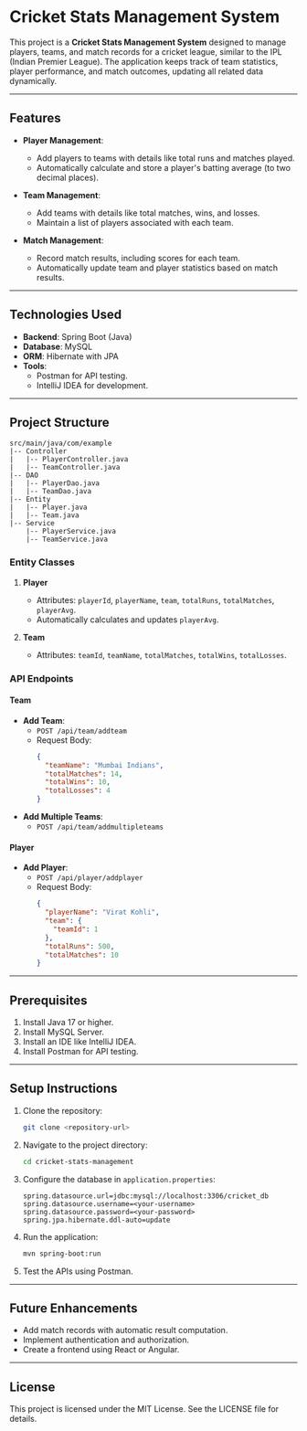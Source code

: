 
# Cricket Stats Management System

This project is a **Cricket Stats Management System** designed to manage players, teams, and match records for a cricket league, similar to the IPL (Indian Premier League). The application keeps track of team statistics, player performance, and match outcomes, updating all related data dynamically.

---

## Features
- **Player Management**:
  - Add players to teams with details like total runs and matches played.
  - Automatically calculate and store a player's batting average (to two decimal places).

- **Team Management**:
  - Add teams with details like total matches, wins, and losses.
  - Maintain a list of players associated with each team.

- **Match Management**:
  - Record match results, including scores for each team.
  - Automatically update team and player statistics based on match results.

---

## Technologies Used
- **Backend**: Spring Boot (Java)
- **Database**: MySQL
- **ORM**: Hibernate with JPA
- **Tools**:
  - Postman for API testing.
  - IntelliJ IDEA for development.

---

## Project Structure

```
src/main/java/com/example
|-- Controller
|   |-- PlayerController.java
|   |-- TeamController.java
|-- DAO
|   |-- PlayerDao.java
|   |-- TeamDao.java
|-- Entity
|   |-- Player.java
|   |-- Team.java
|-- Service
    |-- PlayerService.java
    |-- TeamService.java
```

### Entity Classes
1. **Player**
   - Attributes: `playerId`, `playerName`, `team`, `totalRuns`, `totalMatches`, `playerAvg`.
   - Automatically calculates and updates `playerAvg`.

2. **Team**
   - Attributes: `teamId`, `teamName`, `totalMatches`, `totalWins`, `totalLosses`.

### API Endpoints

#### Team
- **Add Team**:
  - `POST /api/team/addteam`
  - Request Body:
    ```json
    {
      "teamName": "Mumbai Indians",
      "totalMatches": 14,
      "totalWins": 10,
      "totalLosses": 4
    }
    ```
- **Add Multiple Teams**:
  - `POST /api/team/addmultipleteams`

#### Player
- **Add Player**:
  - `POST /api/player/addplayer`
  - Request Body:
    ```json
    {
      "playerName": "Virat Kohli",
      "team": {
        "teamId": 1
      },
      "totalRuns": 500,
      "totalMatches": 10
    }
    ```

---

## Prerequisites
1. Install Java 17 or higher.
2. Install MySQL Server.
3. Install an IDE like IntelliJ IDEA.
4. Install Postman for API testing.

---

## Setup Instructions
1. Clone the repository:
   ```bash
   git clone <repository-url>
   ```

2. Navigate to the project directory:
   ```bash
   cd cricket-stats-management
   ```

3. Configure the database in `application.properties`:
   ```properties
   spring.datasource.url=jdbc:mysql://localhost:3306/cricket_db
   spring.datasource.username=<your-username>
   spring.datasource.password=<your-password>
   spring.jpa.hibernate.ddl-auto=update
   ````

4. Run the application:
   ```bash
   mvn spring-boot:run
   ```

5. Test the APIs using Postman.

---

## Future Enhancements
- Add match records with automatic result computation.
- Implement authentication and authorization.
- Create a frontend using React or Angular.

---

## License
This project is licensed under the MIT License. See the LICENSE file for details.

